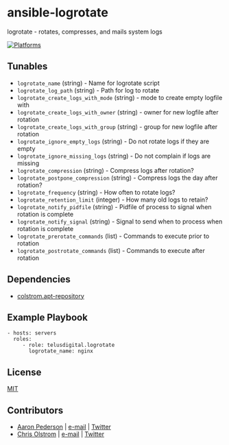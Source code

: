 # ansible-logrotate

logrotate - rotates, compresses, and mails system logs

[![Platforms](http://img.shields.io/badge/platforms-ubuntu-lightgrey.svg?style=flat)](#)

Tunables
--------
* ```logrotate_name``` (string) - Name for logrotate script
* ```logrotate_log_path``` (string) - Path for log to rotate
* ```logrotate_create_logs_with_mode``` (string) - mode to create empty logfile with
* ```logrotate_create_logs_with_owner``` (string) - owner for new logfile after rotation
* ```logrotate_create_logs_with_group``` (string) - group for new logfile after rotation
* ```logrotate_ignore_empty_logs``` (string) - Do not rotate logs if they are empty
* ```logrotate_ignore_missing_logs``` (string) - Do not complain if logs are missing
* ```logrotate_compression``` (string) - Compress logs after rotation?
* ```logrotate_postpone_compression``` (string) - Compress logs the day after rotation?
* ```logrotate_frequency``` (string) - How often to rotate logs?
* ```logrotate_retention_limit``` (integer) - How many old logs to retain?
* ```logrotate_notify_pidfile``` (string) - Pidfile of process to signal when rotation is complete
* ```logrotate_notify_signal``` (string) - Signal to send when to process when rotation is complete
* ```logrotate_prerotate_commands``` (list) - Commands to execute prior to rotation
* ```logrotate_postrotate_commands``` (list) - Commands to execute after rotation

Dependencies
------------
* [colstrom.apt-repository](https://github.com/colstrom/ansible-apt-repository/)

Example Playbook
----------------
    - hosts: servers
      roles:
         - role: telusdigital.logrotate
           logrotate_name: nginx

License
-------
[MIT](https://tldrlegal.com/license/mit-license)

Contributors
------------
* [Aaron Pederson](https://aaronpederson.github.io) | [e-mail](mailto:aaronpederson@gmail.com) | [Twitter](https://twitter.com/GunFuSamurai) 
* [Chris Olstrom](https://colstrom.github.io/) | [e-mail](mailto:chris@olstrom.com) | [Twitter](https://twitter.com/ChrisOlstrom)
